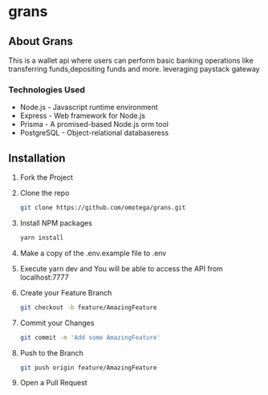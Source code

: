 # grans

## About Grans

This is a wallet api where users can perform basic banking operations like transferring funds,depositing funds and more. leveraging paystack gateway

### Technologies Used

- Node.js - Javascript runtime environment
- Express - Web framework for Node.js
- Prisma - A promised-based Node.js orm tool
- PostgreSQL - Object-relational databaseress

## Installation

1. Fork the Project

2. Clone the repo
   ```sh
   git clone https://github.com/omotega/grans.git
   ```
3. Install NPM packages
   ```sh
   yarn install
   ```
4. Make a copy of the .env.example file to .env

5. Execute yarn dev and You will be able to access the API from localhost:7777

6. Create your Feature Branch
   ```sh
   git checkout -b feature/AmazingFeature
   ```
7. Commit your Changes
   ```sh
   git commit -m 'Add some AmazingFeature'
   ```
8. Push to the Branch
   ```sh
   git push origin feature/AmazingFeature
   ```
9. Open a Pull Request
